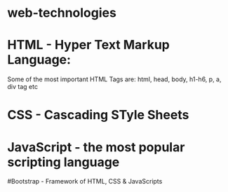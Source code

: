 # web-technologies

# HTML - Hyper Text Markup Language:
Some of the most important HTML Tags are: html, head, body, h1-h6, p, a, div tag etc

# CSS - Cascading STyle Sheets

# JavaScript - the most popular scripting language

#Bootstrap - Framework of HTML, CSS & JavaScripts
